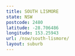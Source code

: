 ```yaml
---
title: SOUTH LISMORE
state: NSW
postcode: 2480
latitude: -28.706486
longitude: 153.25943
url: /nsw/south-lismore/
layout: suburb
---
```

